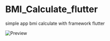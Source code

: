 # BMI_Calculate_flutter
simple app bmi calculate with framework flutter



![Preview](https://user-images.githubusercontent.com/60944706/78713374-16f8d580-7912-11ea-8009-6bbfc2ce4c4b.jpg)

